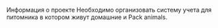  Информация о проекте
 Необходимо организовать систему учета для питомника в котором живут домашние и Pack animals. 
